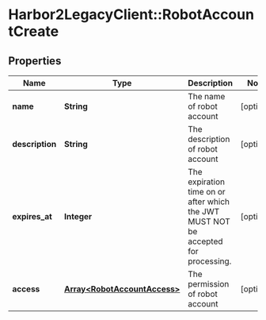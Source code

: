 # Harbor2LegacyClient::RobotAccountCreate

## Properties
Name | Type | Description | Notes
------------ | ------------- | ------------- | -------------
**name** | **String** | The name of robot account | [optional] 
**description** | **String** | The description of robot account | [optional] 
**expires_at** | **Integer** | The expiration time on or after which the JWT MUST NOT be accepted for processing. | [optional] 
**access** | [**Array&lt;RobotAccountAccess&gt;**](RobotAccountAccess.md) | The permission of robot account | [optional] 


